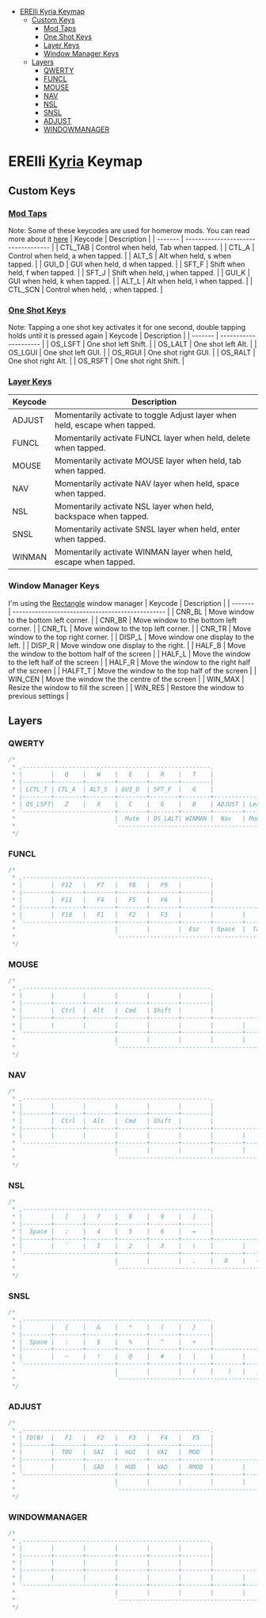 - [ERElli Kyria Keymap](#erelli-kyria-keymap)
  - [Custom Keys](#custom-keys)
    - [Mod Taps](#mod-taps)
    - [One Shot Keys](#one-shot-keys)
    - [Layer Keys](#layer-keys)
    - [Window Manager Keys](#window-manager-keys)
  - [Layers](#layers)
    - [QWERTY](#qwerty)
    - [FUNCL](#funcl)
    - [MOUSE](#mouse)
    - [NAV](#nav)
    - [NSL](#nsl)
    - [SNSL](#snsl)
    - [ADJUST](#adjust)
    - [WINDOWMANAGER](#windowmanager)
# ERElli [Kyria](https://github.com/splitkb/kyria) Keymap
## Custom Keys
### [Mod Taps](https://docs.qmk.fm/#/mod_tap)
Note: Some of these keycodes are used for homerow mods. You can read more about it [here](https://precondition.github.io/home-row-mods)
| Keycode | Description                         |
| ------- | ----------------------------------- |
| CTL_TAB | Control when held, Tab when tapped. |
| CTL_A   | Control when held, a when tapped.   |
| ALT_S   | Alt when held, s when tapped.       |
| GUI_D   | GUI when held, d when tapped.       |
| SFT_F   | Shift when held, f when tapped.     |
| SFT_J   | Shift when held, j when tapped.     |
| GUI_K   | GUI when held, k when tapped.       |
| ALT_L   | Alt when held, l when tapped.       |
| CTL_SCN | Control when held, ; when tapped.   |

### [One Shot Keys](https://docs.qmk.fm/#/one_shot_keys)
Note: Tapping a one shot key activates it for one second, double tapping holds until it is pressed again
| Keycode | Description           |
| ------- | --------------------- |
| OS_LSFT | One shot left Shift.  |
| OS_LALT | One shot left Alt.    |
| OS_LGUI | One shot left GUI.    |
| OS_RGUI | One shot right GUI.   |
| OS_RALT | One shot right Alt.   |
| OS_RSFT | One shot right Shift. |

### [Layer Keys](https://docs.qmk.fm/#/feature_layers)
| Keycode | Description                                                                |
| ------- | -------------------------------------------------------------------------- |
| ADJUST  | Momentarily activate to toggle Adjust layer when held, escape when tapped. |
| FUNCL   | Momentarily activate FUNCL layer when held, delete when tapped.            |
| MOUSE   | Momentarily activate MOUSE layer when held, tab when tapped.               |
| NAV     | Momentarily activate NAV layer when held, space when tapped.               |
| NSL     | Momentarily activate NSL layer when held, backspace when tapped.           |
| SNSL    | Momentarily activate SNSL layer when held, enter when tapped.              |
| WINMAN  | Momentarily activate WINMAN layer when held, escape when tapped.           |

### Window Manager Keys
I'm using the [Rectangle](https://github.com/rxhanson/Rectangle) window manager
| Keycode | Description                                      |
| ------- | ------------------------------------------------ |
| CNR_BL  | Move window to the bottom left corner.           |
| CNR_BR  | Move window to the bottom left corner.           |
| CNR_TL  | Move window to the top left corner.              |
| CNR_TR  | Move window to the top right corner.             |
| DISP_L  | Move window one display to the left.             |
| DISP_R  | Move window one display to the right.            |
| HALF_B  | Move the window to the bottom half of the screen |
| HALF_L  | Move the window to the left half of the screen   |
| HALF_R  | Move the window to the right half of the screen  |
| HALFT_T | Move the window to the top half of the screen    |
| WIN_CEN | Move the window the the centre of the screen     |
| WIN_MAX | Resize the window to fill the screen             |
| WIN_RES | Restore the window to previous settings          |


## Layers
### QWERTY
```c
/*
 * ,-----------------------------------------------------.                                      ,-----------------------------------------------------.
 * |        |   Q    |   W    |   E    |   R    |   T    |                                      |   Y    |   U    |   I    |   O    |   P    |   BS   |
 * |--------+--------+--------+--------+--------+--------|                                      |--------+--------+--------+--------+--------+--------|
 * | LCTL_T | CTL_A  | ALT_S  | GUI_D  | SFT_F  |   G    |                                      |   H    | SFT_J  | GUI_K  | ALT_L  | CTL_SCN|  '  "  |
 * |--------+--------+--------+--------+--------+--------+-----------------.  ,-----------------+--------+--------+--------+--------+--------+--------|
 * | OS_LSFT|   Z    |   X    |   C    |   G    |   B    | ADJUST | Leader |  | Leader |        |   N    |   M    |  ,  <  |  .  >  |  /  ?  | OS_RSFT|
 * `--------------------------+--------+--------+--------+--------+--------|  |--------+--------+--------+--------+--------+--------------------------'
 *                            |  Mute  | OS_LALT| WINMAN |  Nav   | Mouse  |  |  SNSL  |  NSL   | FUNCL  | OS_RALT|  DEL   |
 *                            `--------------------------------------------'  `--------------------------------------------'
 */
```

### FUNCL
```c
/*
 * ,-----------------------------------------------------.                                      ,-----------------------------------------------------.
 * |        |  F12   |   F7   |   F8   |   F9   |        |                                      |        |        |        |        |        |        |
 * |--------+--------+--------+--------+--------+--------|                                      |--------+--------+--------+--------+--------+--------|
 * |        |  F11   |   F4   |   F5   |   F6   |        |                                      |        | Shift  |  Cmd   |  Alt   |  Ctrl  |        |
 * |--------+--------+--------+--------+--------+--------+-----------------.  ,-----------------+--------+--------+--------+--------+--------+--------|
 * |        |  F10   |   F1   |   F2   |   F3   |        |        |        |  |        |        |        |        |        |        |        |        |
 * `--------------------------+--------+--------+--------+--------+--------|  |--------+--------+--------+--------+--------+--------------------------'
 *                            |        |        |  Esc   | Space  |  Tab   |  |        |        |        |        |        |
 *                            `--------------------------------------------'  `--------------------------------------------'
 */
```

### MOUSE
```c
/*
 * ,-----------------------------------------------------.                                      ,-----------------------------------------------------.
 * |        |        |        |        |        |        |                                      |        |        |        |        |        |        |
 * |--------+--------+--------+--------+--------+--------|                                      |--------+--------+--------+--------+--------+--------|
 * |        |  Ctrl  |  Alt   |  Cmd   | Shift  |        |                                      |        |  MC L  |  MC D  |  MC U  |  MC R  |        |
 * |--------+--------+--------+--------+--------+--------+-----------------.  ,-----------------+--------+--------+--------+--------+--------+--------|
 * |        |        |        |        |        |        |        |        |  |        |        |        |  MW L  |  MW D  |  MW U  |  MW R  |        |
 * `--------------------------+--------+--------+--------+--------+--------|  |--------+--------+--------+--------+--------+--------------------------'
 *                            |        |        |        |        |        |  |  MB1   |  MB2   |  MB3   |        |        |
 *                            `--------------------------------------------'  `--------------------------------------------'
 */
```

### NAV
```c
/*
 * ,-----------------------------------------------------.                                      ,-----------------------------------------------------.
 * |        |        |        |        |        |        |                                      |  Undo  |  Cut   |  Copy  | Paste  |  Redo  |        |
 * |--------+--------+--------+--------+--------+--------|                                      |--------+--------+--------+--------+--------+--------|
 * |        |  Ctrl  |  Alt   |  Cmd   | Shift  |        |                                      |  Caps  |  Left  |  Down  |   Up   | Right  |        |
 * |--------+--------+--------+--------+--------+--------+-----------------.  ,-----------------+--------+--------+--------+--------+--------+--------|
 * |        |        |        |        |        |        |        |        |  |        |        |        |  Home  | Pg Dn  | Pg Up  |  End   |        |
 * `--------------------------+--------+--------+--------+--------+--------|  |--------+--------+--------+--------+--------+--------------------------'
 *                            |        |        |        |        |        |  | Enter  |  Bspc  | Delete |        |        |
 *                            `--------------------------------------------'  `--------------------------------------------'
 */
```

### NSL
```c
/*
 * ,-----------------------------------------------------.                                      ,-----------------------------------------------------.
 * |        |   [    |   7    |   8    |   9    |   ]    |                                      |        |        |        |        |        |        |
 * |--------+--------+--------+--------+--------+--------|                                      |--------+--------+--------+--------+--------+--------|
 * |  Space |   ;    |   4    |   5    |   6    |   =    |                                      |        | Shift  |  Cmd   |  Alt   |  Ctrl  |        |
 * |--------+--------+--------+--------+--------+--------+-----------------.  ,-----------------+--------+--------+--------+--------+--------+--------|
 * |        |   `    |   1    |   2    |   3    |   \    |        |        |  |        |        |        |        |        |        |        |        |
 * `--------------------------+--------+--------+--------+--------+--------|  |--------+--------+--------+--------+--------+--------------------------'
 *                            |        |        |   .    |   0    |   -    |  |        |        |        |        |        |
 *                            `--------------------------------------------'  `--------------------------------------------'
 */
```

### SNSL
```c
/*
 * ,-----------------------------------------------------.                                      ,-----------------------------------------------------.
 * |        |   {    |   &    |   *    |   (    |   }    |                                      |        |        |        |        |        |        |
 * |--------+--------+--------+--------+--------+--------|                                      |--------+--------+--------+--------+--------+--------|
 * |  Space |   :    |   $    |   %    |   ^    |   +    |                                      |        | Shift  |  Cmd   |  Alt   |  Ctrl  |        |
 * |--------+--------+--------+--------+--------+--------+-----------------.  ,-----------------+--------+--------+--------+--------+--------+--------|
 * |        |   ~    |   !    |   @    |   #    |   |    |        |        |  |        |        |        |        |        |        |        |        |
 * `--------------------------+--------+--------+--------+--------+--------|  |--------+--------+--------+--------+--------+--------------------------'
 *                            |        |        |   (    |    )   |   _    |  |        |        |        |        |        |
 *                            `--------------------------------------------'  `--------------------------------------------'
 */
```

### ADJUST
```c
/*
 * ,-----------------------------------------------------.                                      ,-----------------------------------------------------.
 * | TO(0)  |   F1   |   F2   |   F3   |   F4   |   F5   |                                      |   F6   |   F7   |   F8   |   F9   |  F10   |        |
 * |--------+--------+--------+--------+--------+--------|                                      |--------+--------+--------+--------+--------+--------|
 * |        |  TOG   |  SAI   |  HUI   |  VAI   |  MOD   |                                      |        |  BRMU  |        |  F11   |  F12   |        |
 * |--------+--------+--------+--------+--------+--------+-----------------.  ,-----------------+--------+--------+--------+--------+--------+--------|
 * |        |        |  SAD   |  HUD   |  VAD   |  RMOD  |        |        |  |        |        |        |  BRMD  |        |        |        |        |
 * `--------------------------+--------+--------+--------+--------+--------|  |--------+--------+--------+--------+--------+--------------------------'
 *                            |        |        |        |        |        |  |        |        |        |        |        |
 *                            `--------------------------------------------'  `--------------------------------------------'
 */
```

### WINDOWMANAGER
```c
/*
 * ,-----------------------------------------------------.                                      ,-----------------------------------------------------.
 * |        |        |        |        |        |        |                                      |  Max   | CNR_TL | CNR_TR | CNR_BL | CNR_BR |        |
 * |--------+--------+--------+--------+--------+--------|                                      |--------+--------+--------+--------+--------+--------|
 * |        |        |        |        |        |        |                                      |  Cen   | HALF_L | HALF_B | HALF_T | HALF_R |        |
 * |--------+--------+--------+--------+--------+--------+-----------------.  ,-----------------+--------+--------+--------+--------+--------+--------|
 * |        |        |        |        |        |        |        |        |  |        |        | NewWin | DISP_L |        |        | DISP_R |        |
 * `--------------------------+--------+--------+--------+--------+--------|  |--------+--------+--------+--------+--------+--------------------------'
 *                            |        |        |        |        |        |  |        | WS LFT | WS_RGT |        |  Res   |
 *                            `--------------------------------------------'  `--------------------------------------------'
 */
```

<!--
TEMPLATE
/*
 * ,-----------------------------------------------------.                                      ,-----------------------------------------------------.
 * |        |        |        |        |        |        |                                      |        |        |        |        |        |        |
 * |--------+--------+--------+--------+--------+--------|                                      |--------+--------+--------+--------+--------+--------|
 * |        |        |        |        |        |        |                                      |        |        |        |        |        |        |
 * |--------+--------+--------+--------+--------+--------+-----------------.  ,-----------------+--------+--------+--------+--------+--------+--------|
 * |        |        |        |        |        |        |        |        |  |        |        |        |        |        |        |        |        |
 * `--------------------------+--------+--------+--------+--------+--------|  |--------+--------+--------+--------+--------+--------------------------'
 *                            |        |        |        |        |        |  |        |        |        |        |        |
 *                            `--------------------------------------------'  `--------------------------------------------'
 */
 -->
